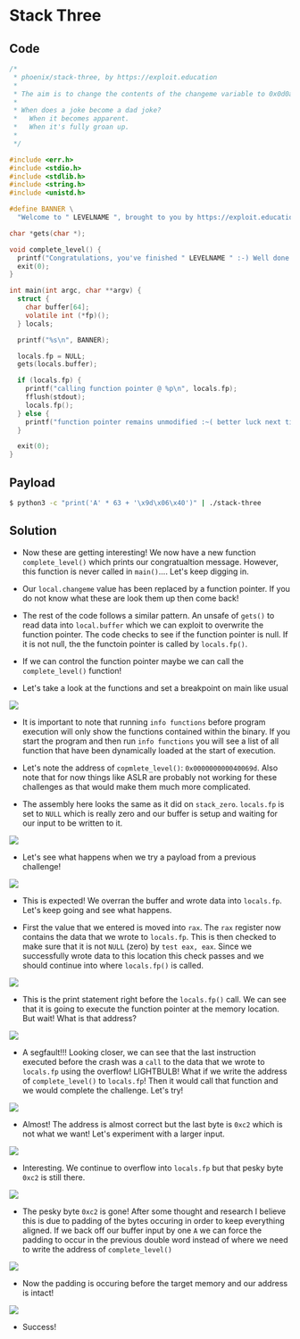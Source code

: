 # Stack Three

## Code

```c
/*
 * phoenix/stack-three, by https://exploit.education
 *
 * The aim is to change the contents of the changeme variable to 0x0d0a090a
 *
 * When does a joke become a dad joke?
 *   When it becomes apparent.
 *   When it's fully groan up.
 *
 */

#include <err.h>
#include <stdio.h>
#include <stdlib.h>
#include <string.h>
#include <unistd.h>

#define BANNER \
  "Welcome to " LEVELNAME ", brought to you by https://exploit.education"

char *gets(char *);

void complete_level() {
  printf("Congratulations, you've finished " LEVELNAME " :-) Well done!\n");
  exit(0);
}

int main(int argc, char **argv) {
  struct {
    char buffer[64];
    volatile int (*fp)();
  } locals;

  printf("%s\n", BANNER);

  locals.fp = NULL;
  gets(locals.buffer);

  if (locals.fp) {
    printf("calling function pointer @ %p\n", locals.fp);
    fflush(stdout);
    locals.fp();
  } else {
    printf("function pointer remains unmodified :~( better luck next time!\n");
  }

  exit(0);
}
```

## Payload
```bash
$ python3 -c "print('A' * 63 + '\x9d\x06\x40')" | ./stack-three
```

## Solution

- Now these are getting interesting! We now have a new function `complete_level()` which prints our congratualtion message. However, this function is never called in `main()`.... Let's keep digging in.

- Our `local.changeme` value has been replaced by a function pointer. If you do not know what these are look them up then come back!

- The rest of the code follows a similar pattern. An unsafe of `gets()` to read data into `local.buffer` which we can exploit to overwrite the function pointer. The code checks to see if the function pointer is null. If it is not null, the the functoin pointer is called by `locals.fp()`.

- If we can control the function pointer maybe we can call the `complete_level()` function! 

- Let's take a look at the functions and set a breakpoint on main like usual

![](Pasted%20image%2020210330153632.png)

- It is important to note that running `info functions` before program execution will only show the functions contained within the binary. If you start the program and then run `info functions` you will see a list of all function that have been dynamically loaded at the start of execution.

- Let's note the address of `copmlete_level()`: `0x000000000040069d`. Also note that for now things like ASLR are probably not working for these challenges as that would make them much more complicated. 

- The assembly here looks the same as it did on `stack_zero`. `locals.fp` is set to `NULL` which is really zero and our buffer is setup and waiting for our input to be written to it.

![](Pasted%20image%2020210330154507.png)

- Let's see what happens when we try a payload from a previous challenge!

![](Pasted%20image%2020210330154809.png)

- This is expected! We overran the buffer and wrote data into `locals.fp`. Let's keep going and see what happens. 

- First the value that we entered is moved into `rax`. The `rax` register now contains the data that we wrote to `locals.fp`. This is then checked to make sure that it is not `NULL` (zero) by `test eax, eax`. Since we successfully wrote data to this location this check passes and we should continue into where `locals.fp()` is called.

![](Pasted%20image%2020210330155142.png)

- This is the print statement right before the `locals.fp()` call. We can see that it is going to execute the function pointer at the memory location. But wait! What is that address?

![](Pasted%20image%2020210330155311.png)

- A segfault!!! Looking closer, we can see that the last instruction executed before the crash was a `call` to the data that we wrote to `locals.fp` using the overflow! LIGHTBULB! What if we write the address of `complete_level()` to `locals.fp`! Then it would call that function and we would complete the challenge. Let's try!

![](Pasted%20image%2020210330162520.png)

- Almost! The address is almost correct but the last byte is `0xc2` which is not what we want! Let's experiment with a larger input.

![](Pasted%20image%2020210330162921.png)

- Interesting. We continue to overflow into `locals.fp` but that pesky byte `0xc2` is still there.

![](Pasted%20image%2020210330164451.png)

- The pesky byte `0xc2` is gone! After some thought and research I believe this is due to padding of the bytes occuring in order to keep everything aligned. If we back off our buffer input by one `A` we can force the padding to occur in the previous double word instead of where we need to write the address of `complete_level()`

![](Pasted%20image%2020210330164750.png)

- Now the padding is occuring before the target memory and our address is intact!

![](Pasted%20image%2020210330164819.png)

- Success!


